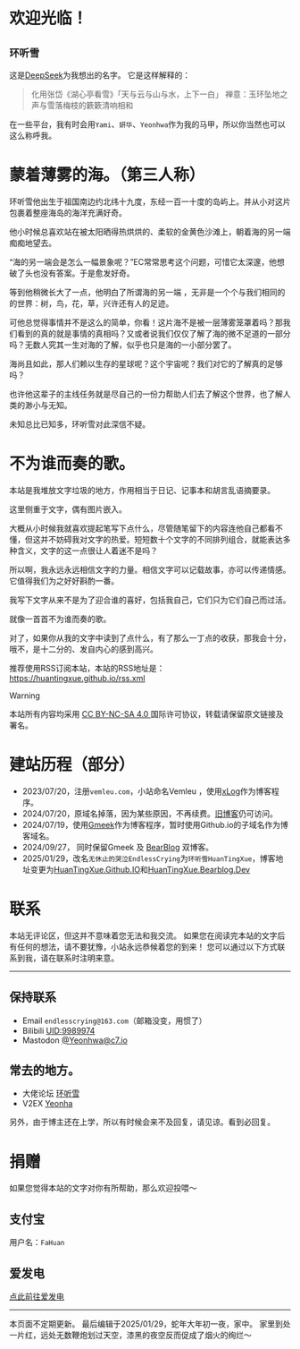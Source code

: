 # 欢迎光临！

## `环听雪`
这是[DeepSeek](https://deepseek.com/)为我想出的名字。
它是这样解释的：
> 化用张岱《湖心亭看雪》「天与云与山与水，上下一白」
> 禅意：玉环坠地之声与雪落梅枝的簌簌清响相和

在一些平台，我有时会用`Yami`、`妍华`、`Yeonhwa`作为我的马甲，所以你当然也可以这么称呼我。

# 蒙着薄雾的海。（第三人称）
环听雪他出生于祖国南边约北纬十九度，东经一百一十度的岛屿上。并从小对这片包裹着整座海岛的海洋充满好奇。

他小时候总喜欢站在被太阳晒得热烘烘的、柔软的金黄色沙滩上，朝着海的另一端痴痴地望去。

“海的另一端会是怎么一幅景象呢？”EC常常思考这个问题，可惜它太深邃，他想破了头也没有答案。于是愈发好奇。

等到他稍微长大了一点，他明白了所谓海的另一端 ，无非是一个个与我们相同的的世界：树，鸟，花，草，兴许还有人的足迹。

可他总觉得事情并不是这么的简单，你看！这片海不是被一层薄雾笼罩着吗？那我们看到的真的就是事情的真相吗？又或者说我们仅仅了解了海的微不足道的一部分吗？无数人究其一生对海的了解，似乎也只是海的一小部分罢了。

海尚且如此，那人们赖以生存的星球呢？这个宇宙呢？我们对它的了解真的足够吗？

也许他这辈子的主线任务就是尽自己的一份力帮助人们去了解这个世界，也了解人类的渺小与无知。

未知总比已知多，环听雪对此深信不疑。

# 不为谁而奏的歌。
本站是我堆放文字垃圾的地方，作用相当于日记、记事本和胡言乱语摘要录。

这里侧重于文字，偶有图片嵌入。

大概从小时候我就喜欢提起笔写下点什么，尽管随笔留下的内容连他自己都看不懂，但这并不妨碍我对文字的热爱。短短数十个文字的不同排列组合，就能表达多种含义，文字的这一点很让人着迷不是吗？

所以啊，我永远永远相信文字的力量。相信文字可以记载故事，亦可以传递情感。它值得我们为之好好斟酌一番。

我写下文字从来不是为了迎合谁的喜好，包括我自己，它们只为它们自己而过活。

就像一首首不为谁而奏的歌。

对了，如果你从我的文字中读到了点什么，有了那么一丁点的收获，那我会十分，哦不，是十二分的、发自内心的感到高兴。

推荐使用RSS订阅本站，本站的RSS地址是：
https://huantingxue.github.io/rss.xml

> [!WARNING]
> 本站所有内容均采用 [CC BY-NC-SA 4.0 ](https://creativecommons.org/licenses/by-nc-sa/4.0/deed.zh-hans)国际许可协议，转载请保留原文链接及署名。

# 建站历程（部分）
- 2023/07/20，注册`vemleu.com`，小站命名Vemleu ，使用[xLog](https://xlog.app)作为博客程序。
- 2024/07/20，原域名掉落，因为某些原因，不再续费。[旧博客](https://vemleu-2479.xlog.app/)仍可访问。
- 2024/07/19，使用[Gmeek](https://github.com/Meekdai/Gmeek)作为博客程序，暂时使用Github.io的子域名作为博客域名。
- 2024/09/27， 同时保留Gmeek 及 [BearBlog](https://huangtang.bearbog.dev/) 双博客。
- 2025/01/29，改名`无休止的哭泣EndlessCrying`为`环听雪HuanTingXue`，博客地址变更为[HuanTingXue.Github.IO](https://huantingxue.github.io/)和[HuanTingXue.Bearblog.Dev](https://huantingxue.bearblog.dev/)


# 联系
本站无评论区，但这并不意味着您无法和我交流。
如果您在阅读完本站的文字后有任何的想法，请不要犹豫，小站永远恭候着您的到来！
您可以通过以下方式联系到我，请在联系时注明来意。
***
## 保持联系
* Email
 `endlesscrying@163.com`（邮箱没变，用惯了）
* Bilibili
[UID:9989974](https://space.bilibili.com/9989974)
* Mastodon 
[@Yeonhwa@c7.io](https://c7.io/@Yeonhwa)
## 常去的地方。
* 大佬论坛 [环听雪](https://www.dalao.net/user-819.htm)
* V2EX [Yeonha](https://v2ex.com/member/Yeonhwa)


另外，由于博主还在上学，所以有时候会来不及回复，请见谅。看到必回复。

# 捐赠
如果您觉得本站的文字对你有所帮助，那么欢迎投喂～
## 支付宝
用户名：`FaHuan`

## 爱发电
[点此前往爱发电](https://afdian.com/a/chanbaekkailu)

***

本页面不定期更新。
最后编辑于2025/01/29，蛇年大年初一夜，家中。
家里到处一片红，远处无数鞭炮划过天空，漆黑的夜空反而促成了烟火的绚烂～

<!-- ##{"script":"<script src='https://blog.meekdai.com/Gmeek/plugins/articletoc.js'></script>"}## -->